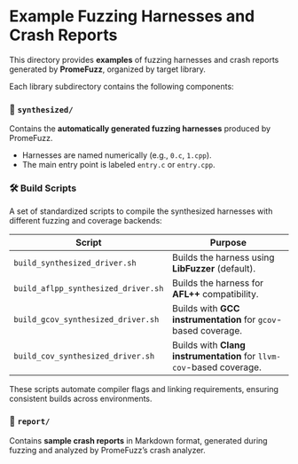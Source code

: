 # Example Fuzzing Harnesses and Crash Reports

This directory provides **examples** of fuzzing harnesses and crash reports generated by **PromeFuzz**, organized by target library.

Each library subdirectory contains the following components:

### 📁 `synthesized/`
Contains the **automatically generated fuzzing harnesses** produced by PromeFuzz.  
- Harnesses are named numerically (e.g., `0.c`, `1.cpp`).  
- The main entry point is labeled `entry.c` or `entry.cpp`.

### 🛠️ Build Scripts
A set of standardized scripts to compile the synthesized harnesses with different fuzzing and coverage backends:

| Script | Purpose |
|-------|--------|
| `build_synthesized_driver.sh` | Builds the harness using **LibFuzzer** (default). |
| `build_aflpp_synthesized_driver.sh` | Builds the harness for **AFL++** compatibility. |
| `build_gcov_synthesized_driver.sh` | Builds with **GCC instrumentation** for `gcov`-based coverage. |
| `build_cov_synthesized_driver.sh` | Builds with **Clang instrumentation** for `llvm-cov`-based coverage. |

These scripts automate compiler flags and linking requirements, ensuring consistent builds across environments.

### 📁 `report/`
Contains **sample crash reports** in Markdown format, generated during fuzzing and analyzed by PromeFuzz’s crash analyzer.  
